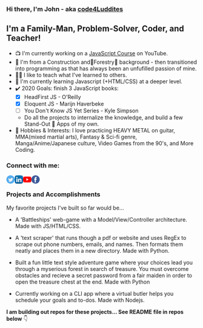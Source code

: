 <!-- Github Profile - update projects, sych latest blog posts and YT vids -->

### Hi there, I'm John - aka [code4Luddites](https://www.youtube.com/channel/UCQFaF3k36gREt5hA7BmCjpQ?view_as=subscriber) 

## I'm a Family-Man, Problem-Solver, Coder, and Teacher!

- 📺 I'm currently working on a [JavaScript Course](https://www.youtube.com/channel/UCQFaF3k36gREt5hA7BmCjpQ?view_as=subscriber/) on YouTube.
- 👷 I'm from a Construction and🌱Forestry🌳 background - then transitioned into programming as that has always been an unfufilled passion of mine.
- 👨‍🏫 I like to teach what I've learned to others.
- 📖 I'm currently learning Javascript (+HTML/CSS) at a deeper level.
- ✔️ 2020 Goals: finish 3 JavaScript books:</br> 
    - [x] HeadFirst JS - O'Reilly
    - [x] Eloquent JS - Marijn Haverbeke
    - [ ] You Don't Know JS Yet Series - Kyle Simpson</br>
    - Do all the projects to internalize the knowledge, and build a few Stand-Out 🤩 Apps of my own.
- 🎸 Hobbies & Interests: I love practicing HEAVY METAL on guitar, MMA(mixed martial arts), Fantasy & Sci-fi genre, Manga/Anime/Japanese culture, Video Games from the 90's, and More Coding.


<!--  put social contacts here -->
### Connect with me:

[<img align="left" alt="twitter" width="22px" src="twitter.png">](https://twitter.com/john_mckirdy)
[<img align="left" alt="linkedIn" width="22px" src="linkedin.png">](https://www.linkedin.com/in/john-mckirdy-a342861b8/?trk=people-guest_people_search-card&originalSubdomain=ca)
[<img align="left" alt="youTube" width="22px" src="youtube.png">](https://www.youtube.com/channel/UCQFaF3k36gREt5hA7BmCjpQ?view_as=subscriber)
[<img align="left" alt="facebook" width="22px" src="facebook.png">](https://www.facebook.com/johnsblog.org)
</br>

<!-- projects obviously -->
### Projects and Accomplishments

My favorite projects I've built so far would be...

- A 'Battleships' web-game with a Model/View/Controller architecture. Made with JS/HTML/CSS.

- A 'text scraper' that runs though a pdf or website and uses RegEx to scrape out phone numbers, emails, and names. Then formats them neatly and places them in a new directory. Made with Python.

- Built a fun little text style adventure game where your choices lead you through a myserious forest in search of treasure. You must overcome obstacles and recieve a secret password from a fair maiden in order to open the treasure chest at the end. Made with Python

- Currently working on a CLI app where a virtual butler helps you schedule your goals and to-dos. Made with Nodejs.

**I am building out repos for these projects... 
See README file in repos below** 👇

<br/>
<br/>